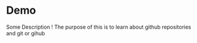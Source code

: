 # Demo
Some Description !
The purpose of this is to learn about github repositories and git or gihub
